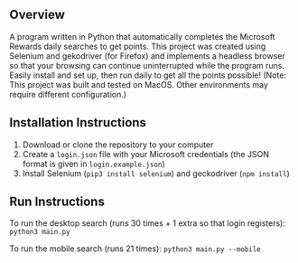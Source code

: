 ## Overview

A program written in Python that automatically completes the Microsoft Rewards daily searches to get points.
This project was created using Selenium and gekodriver (for Firefox) and implements a headless browser so that your browsing can continue uninterrupted while the program runs. Easily install and set up, then run daily to get all the points possible!
(Note: This project was built and tested on MacOS. Other environments may require different configuration.)

## Installation Instructions

1. Download or clone the repository to your computer
2. Create a `login.json` file with your Microsoft credentials (the JSON format is given in `login.example.json`)
3. Install Selenium (`pip3 install selenium`) and geckodriver (`npm install`)

## Run Instructions

To run the desktop search (runs 30 times + 1 extra so that login registers):
`python3 main.py`

To run the mobile search (runs 21 times):
`python3 main.py --mobile`
